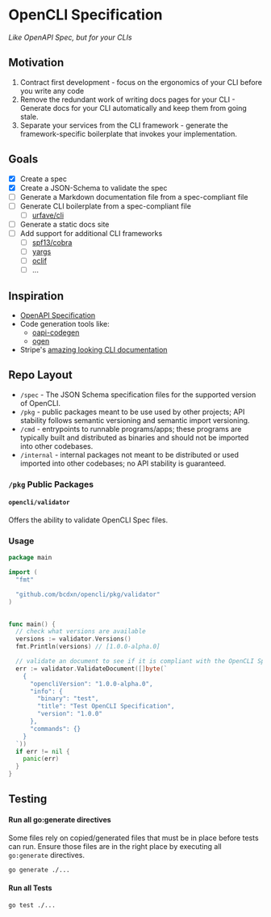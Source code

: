 # OpenCLI Specification

_Like OpenAPI Spec, but for your CLIs_

## Motivation

1. Contract first development - focus on the ergonomics of your CLI before you write any code
2. Remove the redundant work of writing docs pages for your CLI - Generate docs for your CLI automatically and keep them from going stale.
3. Separate your services from the CLI framework - generate the framework-specific boilerplate that invokes your implementation.

## Goals

- [x] Create a spec
- [x] Create a JSON-Schema to validate the spec
- [ ] Generate a Markdown documentation file from a spec-compliant file
- [ ] Generate CLI boilerplate from a spec-compliant file
  - [ ] [urfave/cli](https://github.com/urfave/cli)
- [ ] Generate a static docs site
- [ ] Add support for additional CLI frameworks
  - [ ] [spf13/cobra](https://github.com/spf13/cobra)
  - [ ] [yargs](https://www.npmjs.com/package/yargs)
  - [ ] [oclif](https://www.npmjs.com/package/yargs)
  - [ ] ...

## Inspiration

* [OpenAPI Specification](https://swagger.io/specification/)
* Code generation tools like:
  - [oapi-codegen](https://github.com/oapi-codegen/oapi-codegen)
  - [ogen](https://ogen.dev)
* Stripe's [amazing looking CLI documentation](https://docs.stripe.com/cli)

## Repo Layout

- `/spec` - The JSON Schema specification files for the supported version of OpenCLI.
- `/pkg` - public packages meant to be use used by other projects; API stability follows semantic versioning and semantic import versioning.
- `/cmd` - entrypoints to runnable programs/apps; these programs are typically built and distributed as binaries and should not be imported into other codebases.
- `/internal` - internal packages not meant to be distributed or used imported into other codebases; no API stability is guaranteed.

### `/pkg` Public Packages

#### `opencli/validator`

Offers the ability to validate OpenCLI Spec files.

### Usage

```go
package main

import (
  "fmt"

  "github.com/bcdxn/opencli/pkg/validator"
)
  

func main() {
  // check what versions are available
  versions := validator.Versions()
  fmt.Println(versions) // [1.0.0-alpha.0]

  // validate an document to see if it is compliant with the OpenCLI Specification
  err := validator.ValidateDocument([]byte(`
    {
      "opencliVersion": "1.0.0-alpha.0",
      "info": {
        "binary": "test",
        "title": "Test OpenCLI Specification",
        "version": "1.0.0"
      },
      "commands": {}
    }
  `))
  if err != nil {
    panic(err)
  }
}

```

## Testing

#### Run all go:generate directives

Some files rely on copied/generated files that must be in place before tests can run.
Ensure those files are in the right place by executing all `go:generate` directives.

```sh
go generate ./...
```

#### Run all Tests

```sh
go test ./...
```
